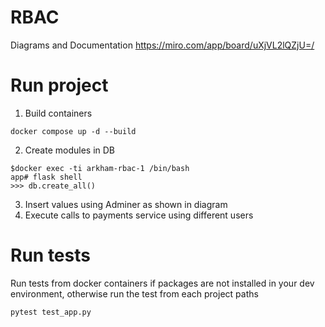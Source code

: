 # RBAC
Diagrams and Documentation
https://miro.com/app/board/uXjVL2lQZjU=/

# Run project
1. Build containers
```
docker compose up -d --build
```
2. Create modules in DB
```
$docker exec -ti arkham-rbac-1 /bin/bash
app# flask shell
>>> db.create_all()
```
3. Insert values using Adminer as shown in diagram
4. Execute calls to payments service using different users

# Run tests
Run tests from docker containers if packages are not installed in your dev environment,
otherwise run the test from each project paths
```
pytest test_app.py
```
